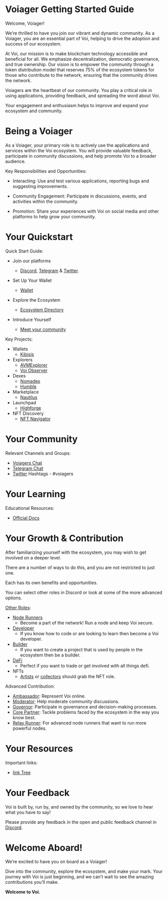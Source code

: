 # Voiager Getting Started Guide

Welcome, Voiager! 

We’re thrilled to have you join our vibrant and dynamic community. As a Voiager, you are an essential part of Voi, helping to drive the adoption and success of our ecosystem.

At Voi, our mission is to make blockchain technology accessible and beneficial for all. We emphasize decentralization, democratic governance, and true ownership. Our vision is to empower the community through a token distribution model that reserves 75% of the ecosystem tokens for those who contribute to the network, ensuring that the community drives the network.

Voiagers are the heartbeat of our community. You play a critical role in using applications, providing feedback, and spreading the word about Voi. 

Your engagement and enthusiasm helps to improve and expand your ecosystem and community.


# Being a Voiager

As a Voiager, your primary role is to actively use the applications and services within the Voi ecosystem. You will provide valuable feedback, participate in community discussions, and help promote Voi to a broader audience.

Key Responsibilities and Opportunities:
- Interacting: Use and test various applications, reporting bugs and suggesting improvements.

- Community Engagement: Participate in discussions, events, and activities within the community.

- Promotion: Share your experiences with Voi on social media and other platforms to help grow your community.


# Your Quickstart

Quick Start Guide:
- Join our platforms 
    - [Discord](https://discord.gg/vnFbrJrHeW), [Telegram](https://t.me/VoiOfficial) & [Twitter](https://x.com/Voi_Net).

- Set Up Your Wallet
    - [Wallet](https://kibis.is/)

- Explore the Ecosystem
    - [Ecosystem Directory](https://airtable.com/apphFYuejZFJJG0i6/shru2v6BXxUaAEU7O)
    
- Introduce Yourself
    - [Meet your community](https://discord.com/channels/1055863853633785857/1128671715673780264)

Key Projects:
- Wallets
    - [Kibisis](https://kibis.is/)
- Explorers
    - [AVMExplorer](https://avmexplorer.com/)
    - [Voi Observer](https://voi.observer/explorer/home)
- Dexes
    - [Nomadex](https://voi.nomadex.app/)
    - [Humble](https://voi.humble.sh/)
- Marketplace
    - [Nautilus](https://nautilus.sh/)
- Launchpad
    - [Highforge](https://highforge.io/explore)
- NFT Discovery
    - [NFT Navigator](https://nftnavigator.xyz/)


# Your Community

Relevant Channels and Groups:
- [Voiagers Chat](https://discord.com/channels/1055863853633785857/1128671715673780264)
- [Telegram Chat](https://t.me/VoiOfficial)
- [Twitter](https://x.com/Voi_Net) Hashtags - #voiagers


# Your Learning

Educational Resources:
- [Official Docs](https://docs.voi.network/)

# Your Growth & Contribution

After familiarizing yourself with the ecosystem, you may wish to get involved on a deeper level. 

There are a number of ways to do this, and you are not restricted to just one. 

Each has its own benefits and opportunities. 

You can select other roles in Discord or look at some of the more advanced options.

[Other Roles](https://discord.com/channels/1055863853633785857/1157678590196973728/1257675380454723604):
- [Node Runners](node-runners.md)
    - Become a part of the network! Run a node and keep Voi secure.
- [Developer](developers.md)
    - If you know how to code or are looking to learn then become a Voi developer.
- [Builder](builders.md)
    - If you want to create a project that is used by people in the ecosystem then be a builder.
- [DeFi](traders.md)
    - Perfect if you want to trade or get involved with all things defi.
- NFTs
    - [Artists](artists.md) or [collectors](collectors.md) should grab the NFT role.

Advanced Contribution:
- [Ambassador](advanced/ambassadors.md): Represent Voi online.
- [Moderator](advanced/moderators.md): Help moderate community discussions.
- [Governor](advanced/governors.md): Participate in governance and decision-making processes.
- [Core Partner](advanced/core-partners.md): Tackle problems faced by the ecosystem in the way you know best.
- [Relay Runner](advanced/relay-runners.md): For advanced node runners that want to run more powerful nodes.


# Your Resources

Important links:
- [link Tree](https://linktr.ee/voi_network) 


# Your Feedback

Voi is built by, run by, and owned by the community, so we love to hear what you have to say! 

Please provide any feedback in the open and public feedback channel in [Discord](https://discord.com/channels/1055863853633785857/1201927574289403974).


# Welcome Aboard!

We’re excited to have you on board as a Voiager! 

Dive into the community, explore the ecosystem, and make your mark. Your journey with Voi is just beginning, and we can’t wait to see the amazing contributions you’ll make.

**Welcome to Voi.**